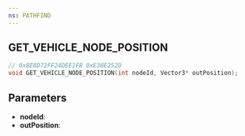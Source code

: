 ```yaml
---
ns: PATHFIND
---
```

## GET_VEHICLE_NODE_POSITION

```c
// 0x8E8D72FF24DEE1FB 0xE38E252D
void GET_VEHICLE_NODE_POSITION(int nodeId, Vector3* outPosition);
```

## Parameters
* **nodeId**:
* **outPosition**:
